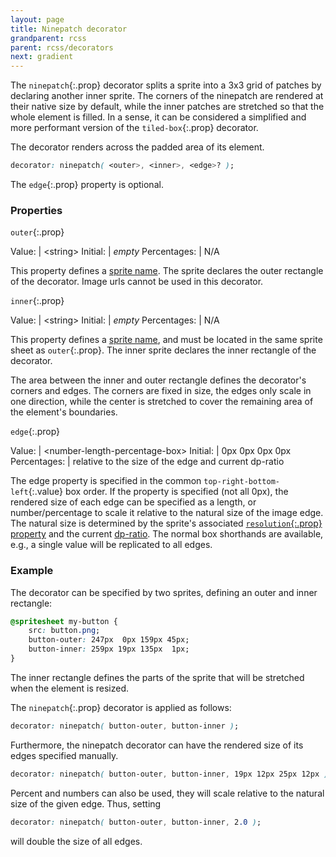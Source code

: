 ```yaml
---
layout: page
title: Ninepatch decorator
grandparent: rcss
parent: rcss/decorators
next: gradient
---
```



The `ninepatch`{:.prop} decorator splits a sprite into a 3x3 grid of patches by declaring another inner sprite. The corners of the ninepatch are rendered at their native size by default, while the inner patches are stretched so that the whole element is filled. In a sense, it can be considered a simplified and more performant version of the `tiled-box`{:.prop} decorator.

The decorator renders across the padded area of its element.

```css
decorator: ninepatch( <outer>, <inner>, <edge>? );
```

The `edge`{:.prop} property is optional.

### Properties


`outer`{:.prop}

Value: | \<string\>
Initial: | *empty*
Percentages: | N/A

This property defines a [sprite name](../sprite_sheets.html). The sprite declares the outer rectangle of the decorator. Image urls cannot be used in this decorator.

`inner`{:.prop}

Value: | \<string\>
Initial: | *empty*
Percentages: | N/A

This property defines a [sprite name](../sprite_sheets.html), and must be located in the same sprite sheet as `outer`{:.prop}. The inner sprite declares the inner rectangle of the decorator.

The area between the inner and outer rectangle defines the decorator's corners and edges. The corners are fixed in size, the edges only scale in one direction, while the center is stretched to cover the remaining area of the element's boundaries.

`edge`{:.prop}

Value: | \<number-length-percentage-box\>
Initial: | 0px 0px 0px 0px
Percentages: | relative to the size of the edge and current dp-ratio

The edge property is specified in the common `top-right-bottom-left`{:.value} box order. If the property is specified (not all 0px), the rendered size of each edge can be specified as a length, or number/percentage to scale it relative to the natural size of the image edge. The natural size is determined by the sprite's associated [`resolution`{:.prop} property](../sprite_sheets.html#resolution) and the current [dp-ratio](../syntax.html#dp-unit). The normal box shorthands are available, e.g., a single value will be replicated to all edges.


### Example

The decorator can be specified by two sprites, defining an outer and inner rectangle:
```css
@spritesheet my-button {
	src: button.png;
	button-outer: 247px  0px 159px 45px;
	button-inner: 259px 19px 135px  1px;
}
```
The inner rectangle defines the parts of the sprite that will be stretched when the element is resized. 

The `ninepatch`{:.prop} decorator is applied as follows:
```css
decorator: ninepatch( button-outer, button-inner );
```

Furthermore, the ninepatch decorator can have the rendered size of its edges specified manually.
```css
decorator: ninepatch( button-outer, button-inner, 19px 12px 25px 12px );
```
Percent and numbers can also be used, they will scale relative to the natural size of the given edge. Thus, setting
```css
decorator: ninepatch( button-outer, button-inner, 2.0 );
```
will double the size of all edges.
